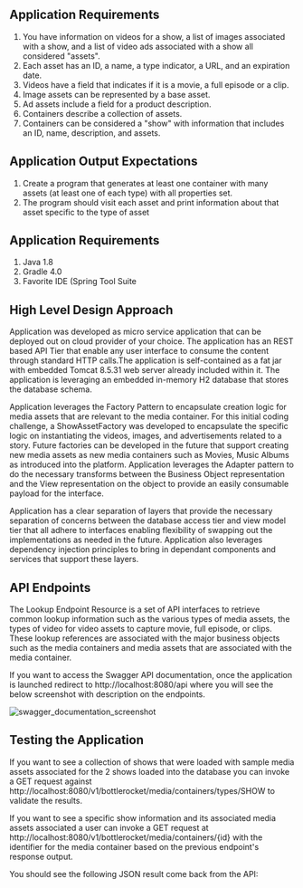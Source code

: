 ## Application Requirements

1. You have information on videos for a show, a list of images associated with a show, and a list of video ads associated with a show all considered "assets".
2. Each asset has an ID, a name, a type indicator, a URL, and an expiration date.
3. Videos have a field that indicates if it is a movie, a full episode or a clip.
4. Image assets can be represented by a base asset.
5. Ad assets include a field for a product description.
6. Containers describe a collection of assets.
7. Containers can be considered a "show" with information that includes an ID, name, description, and assets.

## Application Output Expectations

1. Create a program that generates at least one container with many assets (at least one of each type) with all properties set.
2. The program should visit each asset and print information about that asset specific to the type of asset 

## Application Requirements
1. Java 1.8
2. Gradle 4.0
3. Favorite IDE (Spring Tool Suite

## High Level Design Approach

Application was developed as micro service application that can be deployed out on cloud provider of your choice. The application has an REST based API Tier that enable any user interface to consume the content through standard HTTP calls.The application is self-contained as a fat jar with embedded Tomcat 8.5.31 web server already included within it. The application is leveraging an embedded in-memory H2 database that stores the database schema.

Application leverages the Factory Pattern to encapsulate creation logic for media assets that are relevant to the media container. For this initial coding challenge, a ShowAssetFactory was developed to encapsulate the specific logic on instantiating the videos, images, and advertisements related to a story. Future factories can be developed in the future that support creating new media assets as new media containers such as Movies, Music Albums as introduced into the platform. Application leverages the Adapter pattern to do the necessary transforms between the Business Object representation and the View representation on the object to provide an easily consumable payload for the interface. 

Application has a clear separation of layers that provide the necessary separation of concerns between the database access tier and view model tier that all adhere to interfaces enabling flexibility of swapping out the implementations as needed in the future. Application also leverages dependency injection principles to bring in dependant components and services that support these layers.

## API Endpoints

The Lookup Endpoint Resource is a set of API interfaces to retrieve common lookup information such as the various types of media assets, the types of video for video assets to capture movie, full episode, or clips. These lookup references are associated with the major business objects such as the media containers and media assets that are associated with the media container.

If you want to access the Swagger API documentation, once the application is launched redirect to http://localhost:8080/api where you will see the below screenshot with description on the endpoints.

![swagger_documentation_screenshot](https://user-images.githubusercontent.com/26190211/40956978-7d29750c-6858-11e8-8e93-316426090911.GIF)

## Testing the Application

If you want to see a collection of shows that were loaded with sample media assets associated for the 2 shows loaded into the database you can invoke a GET request against http://localhost:8080/v1/bottlerocket/media/containers/types/SHOW to validate the results.

If you want to see a specific show information and its associated media assets associated a user can invoke a GET request at http://localhost:8080/v1/bottlerocket/media/containers/{id} with the identifier for the media container based on the previous endpoint's response output.




You should see the following JSON result come back from the API:

